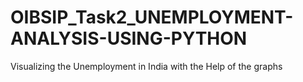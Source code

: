 # OIBSIP_Task2_UNEMPLOYMENT-ANALYSIS-USING-PYTHON
Visualizing the Unemployment in India with the Help of the graphs  
